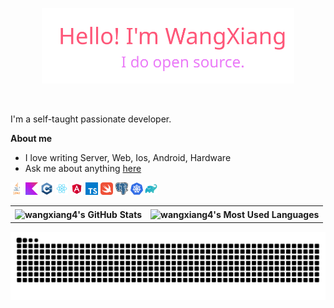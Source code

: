 <p style="text-align: center;"><img width="80%" alt="Hello, I'm WangXiang. I do open source!" src="./assets/gh-readme-header.svg" /></p>

<br/>

I'm a self-taught passionate developer.

**About me**
- I love writing Server, Web, Ios, Android, Hardware   
- Ask me about anything [here](https://github.com/wangxiang4/wangxiang4/issues)   


<code><img height="20" alt="java" src="https://raw.githubusercontent.com/github/explore/5b3600551e122a3277c2c5368af2ad5725ffa9a1/topics/java/java.png"></code>
<code><img height="20" alt="kotlin" src="https://raw.githubusercontent.com/github/explore/4479d2a2c854198cb00160f8593519c14dc3b905/topics/kotlin/kotlin.png"></code>
<code><img height="20" alt="cpp" src="https://raw.githubusercontent.com/github/explore/180320cffc25f4ed1bbdfd33d4db3a66eeeeb358/topics/cpp/cpp.png"></code>
<code><img height="20" alt="react" src="https://raw.githubusercontent.com/github/explore/80688e429a7d4ef2fca1e82350fe8e3517d3494d/topics/react/react.png"></code>
<code><img height="20" alt="angular" src="https://raw.githubusercontent.com/github/explore/c700f6f5bb68a850405eef411cf878162ff34b59/topics/angular/angular.png"></code>
<code><img height="20" alt="typescript" src="https://raw.githubusercontent.com/github/explore/80688e429a7d4ef2fca1e82350fe8e3517d3494d/topics/typescript/typescript.png"></code>
<code><img height="20" alt="swift" src="https://raw.githubusercontent.com/github/explore/80688e429a7d4ef2fca1e82350fe8e3517d3494d/topics/swift/swift.png"></code>
<code><img height="20" alt="postgresql" src="https://raw.githubusercontent.com/github/explore/80688e429a7d4ef2fca1e82350fe8e3517d3494d/topics/postgresql/postgresql.png"></code>
<code><img height="20" alt="kubernetes" src="https://raw.githubusercontent.com/github/explore/01ea2a586e5da744792d0ccfce2f68b861f29301/topics/kubernetes/kubernetes.png"></code>
<code><img height="20" alt="gradle" src="https://raw.githubusercontent.com/github/explore/59009b1589a883459c0ae19044e3e7e3ec0c4e0a/topics/gradle/gradle.png"></code>


[//]: # (https://github.com/anuraghazra/github-readme-stats)
<table>
   <tr>
      <th>
         <picture>
            <source
             srcset="https://github-readme-stats.vercel.app/api?username=wangxiang4&show_icons=false&include_all_commits=true&theme=buefy&hide_border=true&border_radius=6&rank_icon=github"
             media="(prefers-color-scheme: light)"
           />
           <source
             srcset="https://github-readme-stats.vercel.app/api?username=wangxiang4&show_icons=false&include_all_commits=true&theme=ambient_gradient&hide_border=true&border_radius=6&rank_icon=github"
             media="(prefers-color-scheme: dark), (prefers-color-scheme: no-preference)"
           />
           <img alt="wangxiang4's GitHub Stats" align="center" height=200 src="https://github-readme-stats.vercel.app/api?username=wangxiang4&show_icons=false&include_all_commits=true&theme=ambient_gradient&hide_border=true&border_radius=6&rank_icon=github" />
         </picture>
      </th>
      <th>
         <picture>
            <source
             srcset="https://github-readme-stats.vercel.app/api/top-langs/?username=wangxiang4&layout=compact&theme=buefy&hide_border=true&langs_count=8&size_weight=0.5&count_weight=0.5&card_width=320"
             media="(prefers-color-scheme: light)"
           />
           <source
             srcset="https://github-readme-stats.vercel.app/api/top-langs/?username=wangxiang4&layout=compact&theme=ambient_gradient&hide_border=true&langs_count=8&size_weight=0.5&count_weight=0.5&card_width=320"
             media="(prefers-color-scheme: dark), (prefers-color-scheme: no-preference)"
           />
           <img alt="wangxiang4's Most Used Languages" align="center" height=200 src="https://github-readme-stats.vercel.app/api/top-langs/?username=wangxiang4&layout=compact&theme=ambient_gradient&hide_border=true&langs_count=8&size_weight=0.5&count_weight=0.5&card_width=320" />
         </picture>
      </th>
   </tr>
</table>

[//]: # (https://github.com/Platane/snk)
<picture>
   <source
    srcset="https://raw.githubusercontent.com/wangxiang4/wangxiang4/output/github-contribution-grid-snake.svg"
    media="(prefers-color-scheme: light)"
  />
  <source
    srcset="https://raw.githubusercontent.com/wangxiang4/wangxiang4/output/github-contribution-grid-snake-dark.svg"
    media="(prefers-color-scheme: dark), (prefers-color-scheme: no-preference)"
  />
  <img alt="wangxiang4's Github Snake Grid" src="https://raw.githubusercontent.com/wangxiang4/wangxiang4/output/github-contribution-grid-snake-dark.svg" />
</picture>


